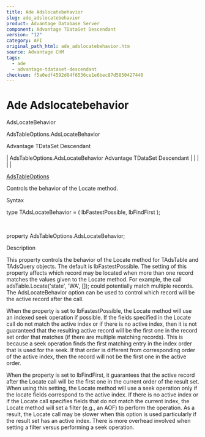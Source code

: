 ```yaml
---
title: Ade Adslocatebehavior
slug: ade_adslocatebehavior
product: Advantage Database Server
component: Advantage TDataSet Descendant
version: "12"
category: API
original_path_html: ade_adslocatebehavior.htm
source: Advantage CHM
tags:
  - ade
  - advantage-tdataset-descendant
checksum: f5a0edf4592d04f6536ce1e6bec87d5850427440
---
```


# Ade Adslocatebehavior

AdsLocateBehavior

AdsTableOptions.AdsLocateBehavior

Advantage TDataSet Descendant

| AdsTableOptions.AdsLocateBehavior  Advantage TDataSet Descendant |  |  |  |  |

[AdsTableOptions](ade_adstableoptions.md)

Controls the behavior of the Locate method.

Syntax

type TAdsLocateBehavior = ( lbFastestPossible, lbFindFirst );

 

property AdsTableOptions.AdsLocateBehavior;

Description

This property controls the behavior of the Locate method for TAdsTable and TAdsQuery objects. The default is lbFastestPossible. The setting of this property affects which record may be located when more than one record matches the values given to the Locate method. For example, the call adsTable.Locate('state', 'WA', []); could potentially match multiple records. The AdsLocateBehavior option can be used to control which record will be the active record after the call.

When the property is set to lbFastestPossible, the Locate method will use an indexed seek operation if possible. If the fields specified in the Locate call do not match the active index or if there is no active index, then it is not guaranteed that the resulting active record will be the first one in the record set order that matches (if there are multiple matching records). This is because a seek operation finds the first matching entry in the index order that is used for the seek. If that order is different from corresponding order of the active index, then the record will not be the first one in the active order.

When the property is set to lbFindFirst, it guarantees that the active record after the Locate call will be the first one in the current order of the result set. When using this setting, the Locate method will use a seek operation only if the locate fields correspond to the active index. If there is no active index or if the Locate call specifies fields that do not match the current index, the Locate method will set a filter (e.g., an AOF) to perform the operation. As a result, the Locate call may be slower when this option is used particularly if the result set has an active index. There is more overhead involved when setting a filter versus performing a seek operation.
